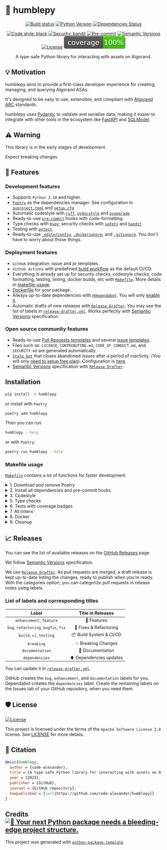 # 🥧 humblepy

<div align="center">

[![Build status](https://github.com/code-alexander/humblepy/workflows/build/badge.svg?branch=main&event=push)](https://github.com/code-alexander/humblepy/actions?query=workflow%3Abuild)
[![Python Version](https://img.shields.io/pypi/pyversions/humblepy.svg)](https://pypi.org/project/humblepy/)
[![Dependencies Status](https://img.shields.io/badge/dependencies-up%20to%20date-brightgreen.svg)](https://github.com/code-alexander/humblepy/pulls?utf8=%E2%9C%93&q=is%3Apr%20author%3Aapp%2Fdependabot)

[![Code style: black](https://img.shields.io/badge/code%20style-black-000000.svg)](https://github.com/psf/black)
[![Security: bandit](https://img.shields.io/badge/security-bandit-green.svg)](https://github.com/PyCQA/bandit)
[![Pre-commit](https://img.shields.io/badge/pre--commit-enabled-brightgreen?logo=pre-commit&logoColor=white)](https://github.com/code-alexander/humblepy/blob/main/.pre-commit-config.yaml)
[![Semantic Versions](https://img.shields.io/badge/%20%20%F0%9F%93%A6%F0%9F%9A%80-semantic--versions-e10079.svg)](https://github.com/code-alexander/humblepy/releases)
[![License](https://img.shields.io/github/license/code-alexander/humblepy)](https://github.com/code-alexander/humblepy/blob/main/LICENSE)
![Coverage Report](assets/images/coverage.svg)

A type-safe Python library for interacting with assets on Algorand.

</div>

## 💡 Motivation

humblepy aims to provide a first-class developer experience for creating, managing, and querying Algorand ASAs.

It's designed to be easy to use, extensible, and compliant with [Algorand ARC](https://arc.algorand.foundation/) standards.

humblepy uses [Pydantic](https://github.com/pydantic/pydantic) to validate and serialise data, making it easier to integrate with other tools in the ecosystem like [FastAPI](https://github.com/tiangolo/fastapi) and [SQLModel](https://github.com/tiangolo/sqlmodel).

## ⚠️ Warning

This library is in the early stages of development.

Expect breaking changes.

## 🚀 Features

### Development features

- Supports `Python 3.10` and higher.
- [`Poetry`](https://python-poetry.org/) as the dependencies manager. See configuration in [`pyproject.toml`](https://github.com/code-alexander/humblepy/blob/main/pyproject.toml) and [`setup.cfg`](https://github.com/code-alexander/humblepy/blob/main/setup.cfg).
- Automatic codestyle with [`ruff`](https://github.com/astral-sh/ruff), [`pydocstyle`](https://github.com/PyCQA/pydocstyle) and [`pyupgrade`](https://github.com/asottile/pyupgrade).
- Ready-to-use [`pre-commit`](https://pre-commit.com/) hooks with code-formatting.
- Type checks with [`mypy`](https://mypy.readthedocs.io); security checks with [`safety`](https://github.com/pyupio/safety) and [`bandit`](https://github.com/PyCQA/bandit)
- Testing with [`pytest`](https://docs.pytest.org/en/latest/).
- Ready-to-use [`.editorconfig`](https://github.com/code-alexander/humblepy/blob/main/.editorconfig), [`.dockerignore`](https://github.com/code-alexander/humblepy/blob/main/.dockerignore), and [`.gitignore`](https://github.com/code-alexander/humblepy/blob/main/.gitignore). You don't have to worry about those things.

### Deployment features

- `GitHub` integration: issue and pr templates.
- `Github Actions` with predefined [build workflow](https://github.com/code-alexander/humblepy/blob/main/.github/workflows/build.yml) as the default CI/CD.
- Everything is already set up for security checks, codestyle checks, code formatting, testing, linting, docker builds, etc with [`Makefile`](https://github.com/code-alexander/humblepy/blob/main/Makefile#L89). More details in [makefile-usage](#makefile-usage).
- [Dockerfile](https://github.com/code-alexander/humblepy/blob/main/docker/Dockerfile) for your package.
- Always up-to-date dependencies with [`@dependabot`](https://dependabot.com/). You will only [enable it](https://docs.github.com/en/github/administering-a-repository/enabling-and-disabling-version-updates#enabling-github-dependabot-version-updates).
- Automatic drafts of new releases with [`Release Drafter`](https://github.com/marketplace/actions/release-drafter). You may see the list of labels in [`release-drafter.yml`](https://github.com/code-alexander/humblepy/blob/main/.github/release-drafter.yml). Works perfectly with [Semantic Versions](https://semver.org/) specification.

### Open source community features

- Ready-to-use [Pull Requests templates](https://github.com/code-alexander/humblepy/blob/main/.github/PULL_REQUEST_TEMPLATE.md) and several [Issue templates](https://github.com/code-alexander/humblepy/tree/main/.github/ISSUE_TEMPLATE).
- Files such as: `LICENSE`, `CONTRIBUTING.md`, `CODE_OF_CONDUCT.md`, and `SECURITY.md` are generated automatically.
- [`Stale bot`](https://github.com/apps/stale) that closes abandoned issues after a period of inactivity. (You will only [need to setup free plan](https://github.com/marketplace/stale)). Configuration is [here](https://github.com/code-alexander/humblepy/blob/main/.github/.stale.yml).
- [Semantic Versions](https://semver.org/) specification with [`Release Drafter`](https://github.com/marketplace/actions/release-drafter).

## Installation

```bash
pip install -U humblepy
```

or install with `Poetry`

```bash
poetry add humblepy
```

Then you can run

```bash
humblepy --help
```

or with `Poetry`:

```bash
poetry run humblepy --help
```

### Makefile usage

[`Makefile`](https://github.com/code-alexander/humblepy/blob/main/Makefile) contains a lot of functions for faster development.

<details>
<summary>1. Download and remove Poetry</summary>
<p>

To download and install Poetry run:

```bash
make poetry-download
```

To uninstall

```bash
make poetry-remove
```

</p>
</details>

<details>
<summary>2. Install all dependencies and pre-commit hooks</summary>
<p>

Install requirements:

```bash
make install
```

Pre-commit hooks coulb be installed after `git init` via

```bash
make pre-commit-install
```

</p>
</details>

<details>
<summary>3. Codestyle</summary>
<p>

Automatic formatting uses `pyupgrade`, `isort` and `black`.

```bash
make codestyle

# or use synonym
make formatting
```

Codestyle checks only, without rewriting files:

```bash
make check-codestyle
```

> Note: `check-codestyle` uses `isort` and `black` libraries.

Update all dev libraries to the latest version using one comand

```bash
make update-dev-deps
```

<details>
<summary>4. Code security</summary>
<p>

```bash
make check-safety
```

This command launches `Poetry` integrity checks as well as identifies security issues with `Safety` and `Bandit`.

```bash
make check-safety
```

</p>
</details>

</p>
</details>

<details>
<summary>5. Type checks</summary>
<p>

Run `mypy` static type checker

```bash
make mypy
```

</p>
</details>

<details>
<summary>6. Tests with coverage badges</summary>
<p>

Run `pytest`

```bash
make test
```

</p>
</details>

<details>
<summary>7. All linters</summary>
<p>

Of course there is a command to ~~rule~~ run all linters in one:

```bash
make lint
```

the same as:

```bash
make test && make check-codestyle && make mypy && make check-safety
```

</p>
</details>

<details>
<summary>8. Docker</summary>
<p>

```bash
make docker-build
```

which is equivalent to:

```bash
make docker-build VERSION=latest
```

Remove docker image with

```bash
make docker-remove
```

More information [about docker](https://github.com/code-alexander/humblepy/tree/main/docker).

</p>
</details>

<details>
<summary>9. Cleanup</summary>
<p>
Delete pycache files

```bash
make pycache-remove
```

Remove package build

```bash
make build-remove
```

Delete .DS_STORE files

```bash
make dsstore-remove
```

Remove .mypycache

```bash
make mypycache-remove
```

Or to remove all above run:

```bash
make cleanup
```

</p>
</details>

## 📈 Releases

You can see the list of available releases on the [GitHub Releases](https://github.com/code-alexander/humblepy/releases) page.

We follow [Semantic Versions](https://semver.org/) specification.

We use [`Release Drafter`](https://github.com/marketplace/actions/release-drafter). As pull requests are merged, a draft release is kept up-to-date listing the changes, ready to publish when you’re ready. With the categories option, you can categorize pull requests in release notes using labels.

### List of labels and corresponding titles

|               **Label**               |  **Title in Releases**  |
| :-----------------------------------: | :---------------------: |
|       `enhancement`, `feature`        |       🚀 Features       |
| `bug`, `refactoring`, `bugfix`, `fix` | 🔧 Fixes & Refactoring  |
|       `build`, `ci`, `testing`        | 📦 Build System & CI/CD |
|              `breaking`               |   💥 Breaking Changes   |
|            `documentation`            |    📝 Documentation     |
|            `dependencies`             | ⬆️ Dependencies updates |

You can update it in [`release-drafter.yml`](https://github.com/code-alexander/humblepy/blob/main/.github/release-drafter.yml).

GitHub creates the `bug`, `enhancement`, and `documentation` labels for you. Dependabot creates the `dependencies` label. Create the remaining labels on the Issues tab of your GitHub repository, when you need them.

## 🛡 License

[![License](https://img.shields.io/github/license/code-alexander/humblepy)](https://github.com/code-alexander/humblepy/blob/main/LICENSE)

This project is licensed under the terms of the `Apache Software License 2.0` license. See [LICENSE](https://github.com/code-alexander/humblepy/blob/main/LICENSE) for more details.

## 📃 Citation

```bibtex
@misc{humblepy,
  author = {code-alexander},
  title = {A type-safe Python library for interacting with assets on Algorand.},
  year = {2023},
  publisher = {GitHub},
  journal = {GitHub repository},
  howpublished = {\url{https://github.com/code-alexander/humblepy}}
}
```

## Credits [![🚀 Your next Python package needs a bleeding-edge project structure.](https://img.shields.io/badge/python--package--template-%F0%9F%9A%80-brightgreen)](https://github.com/TezRomacH/python-package-template)

This project was generated with [`python-package-template`](https://github.com/TezRomacH/python-package-template)
